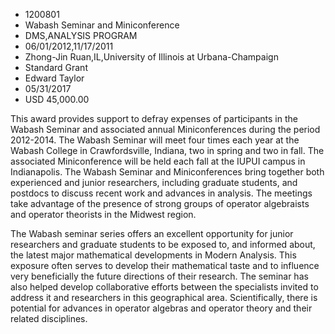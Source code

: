 
* 1200801
* Wabash Seminar and Miniconference
* DMS,ANALYSIS PROGRAM
* 06/01/2012,11/17/2011
* Zhong-Jin Ruan,IL,University of Illinois at Urbana-Champaign
* Standard Grant
* Edward Taylor
* 05/31/2017
* USD 45,000.00

This award provides support to defray expenses of participants in the Wabash
Seminar and associated annual Miniconferences during the period 2012-2014. The
Wabash Seminar will meet four times each year at the Wabash College in
Crawfordsville, Indiana, two in spring and two in fall. The associated
Miniconference will be held each fall at the IUPUI campus in Indianapolis. The
Wabash Seminar and Miniconferences bring together both experienced and junior
researchers, including graduate students, and postdocs to discuss recent work
and advances in analysis. The meetings take advantage of the presence of strong
groups of operator algebraists and operator theorists in the Midwest region.

The Wabash seminar series offers an excellent opportunity for junior researchers
and graduate students to be exposed to, and informed about, the latest major
mathematical developments in Modern Analysis. This exposure often serves to
develop their mathematical taste and to influence very beneficially the future
directions of their research. The seminar has also helped develop collaborative
efforts between the specialists invited to address it and researchers in this
geographical area. Scientifically, there is potential for advances in operator
algebras and operator theory and their related disciplines.
